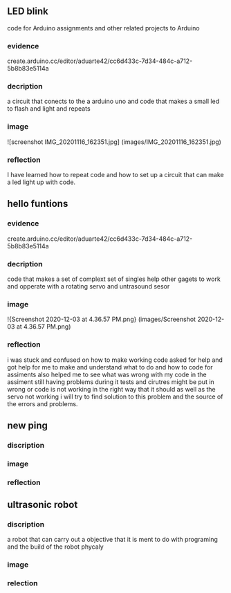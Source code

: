 ## LED blink 
code for Arduino assignments and other related projects to Arduino  
### evidence 
create.arduino.cc/editor/aduarte42/cc6d433c-7d34-484c-a712-5b8b83e5114a

### decription 
a circuit that conects to the a arduino uno and code that makes a small led to flash and light and repeats 

### image 
![screenshot IMG_20201116_162351.jpg] (images/IMG_20201116_162351.jpg)

### reflection 
I have learned how to repeat code and how to set up a circuit that can make a led light up with code. 

## hello funtions 

### evidence
create.arduino.cc/editor/aduarte42/cc6d433c-7d34-484c-a712-5b8b83e5114a
### decription
code that makes a set of complext set of singles help other gagets to work and opperate with a rotating servo and untrasound sesor

### image 
!{Screenshot 2020-12-03 at 4.36.57 PM.png} (images/Screenshot 2020-12-03 at 4.36.57 PM.png)

### reflection 
i was stuck and confused on how to make working code asked for help and got help for me to make and understand what to do and how to code for assiments also helped me to see what was wrong with my code in the assiment still having problems during it tests and cirutres might be put in wrong or code is not working in the right way that it should as well as the servo not working i will try to find solution to this problem and the source of the errors and problems.

## new ping 

### discription

### image

### reflection

## ultrasonic robot 

### discription 
a robot that can carry out a objective that it is ment to do with programing and the build of the robot phycaly 

### image 

### relection 






